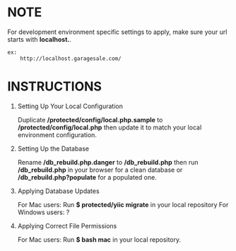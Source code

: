 # NOTE

For development environment specific settings to apply,
make sure your url starts with **localhost.**.

	ex:
		http://localhost.garagesale.com/


# INSTRUCTIONS

1. Setting Up Your Local Configuration

	Duplicate **/protected/config/local.php.sample** to **/protected/config/local.php**
		then update it to match your local environment configuration.

2. Setting Up the Database

	Rename **/db_rebuild.php.danger** to **/db_rebuild.php**
		then run **/db_rebuild.php** in your browser for a clean database
			or **/db_rebuild.php?populate** for a populated one.

3. Applying Database Updates

	For Mac users:
		Run **$ protected/yiic migrate** in your local repository
  	For Windows users:
  	?

4. Applying Correct File Permissions

	For Mac users:
	Run **$ bash mac** in your local repository.
